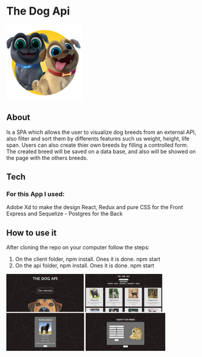 # The Dog Api

<p align="left">
  <img height="200" src="./dog.png" />
</p>

## About

Is a SPA which allows the user to visualize dog breeds from an external API, also filter and sort them by differents features such us weight, height, life span.
Users can also create thier own breeds by filling a controlled form. The created breed will be saved on a data base, and also will be showed on the page with the others breeds.

## Tech

### For this App I used:
Adobe Xd to make the design 
React, Redux and pure CSS for the Front
Express and Sequelize - Postgres for the Back

## How to use it
 After cloning the repo on your computer follow the steps:
 1. On the client folder, npm install. Ones it is done. npm start
 2. On the api folder, npm install. Ones it is done. npm start


<img src='https://github.com/IgnaC02/IgnaC02/blob/main/Captura%20de%20pantalla%202021-09-23%20093705.png' alt='PI_dogs' height='100'> <img src='https://github.com/IgnaC02/IgnaC02/blob/main/Captura%20de%20pantalla%202021-09-23%20093548.png' alt='PI_dogs' height='100'> <img src='https://github.com/IgnaC02/IgnaC02/blob/main/Captura%20de%20pantalla%202021-09-23%20093629.png' alt='PI_dogs' height='100'> <img src='https://github.com/IgnaC02/IgnaC02/blob/main/Captura%20de%20pantalla%202021-09-23%20093606.png' alt='PI_dogs' height='100'>
